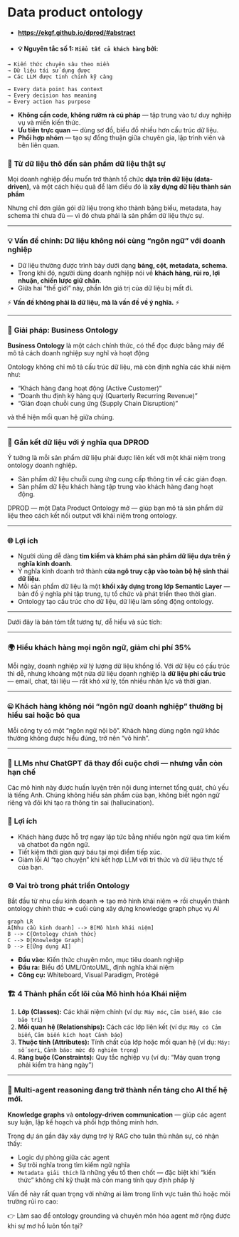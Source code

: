 # Data product ontology
- #### https://ekgf.github.io/dprod/#abstract
- #### 💡 Nguyên tắc số 1: `Hiểu tất cả khách hàng` bởi:
```
→ Kiến thức chuyên sâu theo miền
→ Dữ liệu tái sử dụng được
→ Các LLM được tinh chỉnh kỹ càng

→ Every data point has context
→ Every decision has meaning
→ Every action has purpose
```

* **Không cần code, không rườm rà cú pháp** — tập trung vào tư duy nghiệp vụ và miền kiến thức.
* **Ưu tiên trực quan** — dùng sơ đồ, biểu đồ nhiều hơn cấu trúc dữ liệu.
* **Phối hợp nhóm** — tạo sự đồng thuận giữa chuyên gia, lập trình viên và bên liên quan.

### 🚀 **Từ dữ liệu thô đến sản phẩm dữ liệu thật sự**

Mọi doanh nghiệp đều muốn trở thành tổ chức **dựa trên dữ liệu (data-driven)**, và một cách hiệu quả để làm điều đó là **xây dựng dữ liệu thành sản phẩm**

Nhưng chỉ đơn giản gói dữ liệu trong kho thành bảng biểu, metadata, hay schema thì chưa đủ — vì đó chưa phải là sản phẩm dữ liệu thực sự.

---

### 💡 **Vấn đề chính: Dữ liệu không nói cùng “ngôn ngữ” với doanh nghiệp**

* Dữ liệu thường được trình bày dưới dạng **bảng, cột, metadata, schema**.
* Trong khi đó, người dùng doanh nghiệp nói về **khách hàng, rủi ro, lợi nhuận, chiến lược giữ chân**.
* Giữa hai “thế giới” này, phần lớn giá trị của dữ liệu bị mất đi.

⚡ **Vấn đề không phải là dữ liệu, mà là vấn đề về ý nghĩa.** ⚡

---

### 🧩 **Giải pháp: Business Ontology**

**Business Ontology** là một cách chính thức, có thể đọc được bằng máy để mô tả cách doanh nghiệp suy nghĩ và hoạt động

Ontology không chỉ mô tả cấu trúc dữ liệu, mà còn định nghĩa các khái niệm như:

* “Khách hàng đang hoạt động (Active Customer)”
* “Doanh thu định kỳ hàng quý (Quarterly Recurring Revenue)”
* “Gián đoạn chuỗi cung ứng (Supply Chain Disruption)”

và thể hiện mối quan hệ giữa chúng.

---

### 🔗 **Gắn kết dữ liệu với ý nghĩa qua DPROD**

Ý tưởng là mỗi sản phẩm dữ liệu phải được liên kết với một khái niệm trong ontology doanh nghiệp.

* Sản phẩm dữ liệu chuỗi cung ứng cung cấp thông tin về các gián đoạn.
* Sản phẩm dữ liệu khách hàng tập trung vào khách hàng đang hoạt động.

DPROD — một Data Product Ontology mở — giúp bạn mô tả sản phẩm dữ liệu theo cách kết nối output với khái niệm trong ontology.

---

### 🌐 **Lợi ích**

* Người dùng dễ dàng **tìm kiếm và khám phá sản phẩm dữ liệu dựa trên ý nghĩa kinh doanh**.
* Ý nghĩa kinh doanh trở thành **cửa ngõ truy cập vào toàn bộ hệ sinh thái dữ liệu**.
* Mỗi sản phẩm dữ liệu là một **khối xây dựng trong lớp Semantic Layer** — bản đồ ý nghĩa phi tập trung, tự tổ chức và phát triển theo thời gian.
* Ontology tạo cấu trúc cho dữ liệu, dữ liệu làm sống động ontology.

---

Dưới đây là bản tóm tắt tương tự, dễ hiểu và súc tích:

---

### 🌍 **Hiểu khách hàng mọi ngôn ngữ, giảm chi phí 35%**

Mỗi ngày, doanh nghiệp xử lý lượng dữ liệu khổng lồ. Với dữ liệu có cấu trúc thì dễ, nhưng khoảng một nửa dữ liệu doanh nghiệp là **dữ liệu phi cấu trúc** — email, chat, tài liệu — rất khó xử lý, tốn nhiều nhân lực và thời gian.

---

### 🤐 **Khách hàng không nói “ngôn ngữ doanh nghiệp” thường bị hiểu sai hoặc bỏ qua**

Mỗi công ty có một “ngôn ngữ nội bộ”. Khách hàng dùng ngôn ngữ khác thường không được hiểu đúng, trở nên “vô hình”.

---

### 🤖 **LLMs như ChatGPT đã thay đổi cuộc chơi — nhưng vẫn còn hạn chế**

Các mô hình này được huấn luyện trên nội dung internet tổng quát, chủ yếu là tiếng Anh. Chúng không hiểu sản phẩm của bạn, không biết ngôn ngữ riêng và đôi khi tạo ra thông tin sai (hallucination).

### 🚀 **Lợi ích**

* Khách hàng được hỗ trợ ngay lập tức bằng nhiều ngôn ngữ qua tìm kiếm và chatbot đa ngôn ngữ.
* Tiết kiệm thời gian quý báu tại mọi điểm tiếp xúc.
* Giảm lỗi AI “tạo chuyện” khi kết hợp LLM với tri thức và dữ liệu thực tế của bạn.

### ⚙️ **Vai trò trong phát triển Ontology**

Bắt đầu từ nhu cầu kinh doanh => tạo mô hình khái niệm => rồi chuyển thành ontology chính thức => cuối cùng xây dựng knowledge graph phục vụ AI

```mermaid
graph LR
A[Nhu cầu kinh doanh] --> B[Mô hình khái niệm]
B --> C{Ontology chính thức}
C --> D[Knowledge Graph]
D --> E[Ứng dụng AI]
```

* **Đầu vào:** Kiến thức chuyên môn, mục tiêu doanh nghiệp
* **Đầu ra:** Biểu đồ UML/OntoUML, định nghĩa khái niệm
* **Công cụ:** Whiteboard, Visual Paradigm, Protégé

### 🏗️ **4 Thành phần cốt lõi của Mô hình hóa Khái niệm**

1. **Lớp (Classes):** Các khái niệm chính (ví dụ: `Máy móc`, `Cảm biến`, `Báo cáo bảo trì`)
2. **Mối quan hệ (Relationships):** Cách các lớp liên kết (ví dụ: `Máy có Cảm biến`, `Cảm biến kích hoạt Cảnh báo`)
3. **Thuộc tính (Attributes):** Tính chất của lớp hoặc mối quan hệ (ví dụ: `Máy: số seri`, `Cảnh báo: mức độ nghiêm trọng`)
4. **Ràng buộc (Constraints):** Quy tắc nghiệp vụ (ví dụ: “Máy quan trọng phải kiểm tra hàng ngày”)

---

### 🚀 **Multi-agent reasoning** đang trở thành nền tảng cho AI thế hệ mới.

**Knowledge graphs** và **ontology-driven communication** — giúp các agent suy luận, lập kế hoạch và phối hợp thông minh hơn.

Trong dự án gần đây xây dựng trợ lý RAG cho tuân thủ nhân sự, có nhận thấy:

* Logic dự phòng giữa các agent
* Sự trôi nghĩa trong tìm kiếm ngữ nghĩa
* `Metadata giải thích` là những yếu tố then chốt — đặc biệt khi “kiến thức” không chỉ kỹ thuật mà còn mang tính quy định pháp lý

Vấn đề này rất quan trọng với những ai làm trong lĩnh vực tuân thủ hoặc môi trường rủi ro cao:

👉 Làm sao để ontology grounding và chuyên môn hóa agent mở rộng được khi sự mơ hồ luôn tồn tại?
